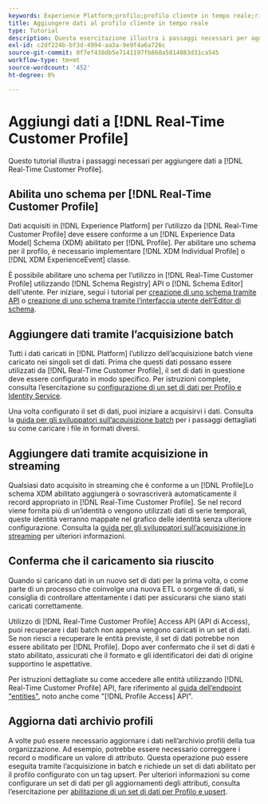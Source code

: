 ```yaml
---
keywords: Experience Platform;profilo;profilo cliente in tempo reale;risoluzione dei problemi;API;abilitare profilo;abilitare profilo;abilitare profilo
title: Aggiungere dati al profilo cliente in tempo reale
type: Tutorial
description: Questa esercitazione illustra i passaggi necessari per aggiungere dati a Real-Time Customer Profile.
exl-id: c2df224b-bf3d-4994-aa3a-9e9f4a6a726c
source-git-commit: 0f7ef438db5e7141197fb860a5814883d31ca545
workflow-type: tm+mt
source-wordcount: '452'
ht-degree: 0%

---
```



# Aggiungi dati a [!DNL Real-Time Customer Profile]

Questo tutorial illustra i passaggi necessari per aggiungere dati a [!DNL Real-Time Customer Profile].

## Abilita uno schema per [!DNL Real-Time Customer Profile]

Dati acquisiti in [!DNL Experience Platform] per l’utilizzo da [!DNL Real-Time Customer Profile] deve essere conforme a un [!DNL Experience Data Model] Schema (XDM) abilitato per [!DNL Profile]. Per abilitare uno schema per il profilo, è necessario implementare [!DNL XDM Individual Profile] o [!DNL XDM ExperienceEvent] classe.

È possibile abilitare uno schema per l’utilizzo in [!DNL Real-Time Customer Profile] utilizzando [!DNL Schema Registry] API o [!DNL Schema Editor] dell&#39;utente. Per iniziare, segui i tutorial per [creazione di uno schema tramite API](../../xdm/tutorials/create-schema-api.md) o [creazione di uno schema tramite l’interfaccia utente dell’Editor di schema](../../xdm/tutorials/create-schema-ui.md).

## Aggiungere dati tramite l’acquisizione batch

Tutti i dati caricati in [!DNL Platform] l’utilizzo dell’acquisizione batch viene caricato nei singoli set di dati. Prima che questi dati possano essere utilizzati da [!DNL Real-Time Customer Profile], il set di dati in questione deve essere configurato in modo specifico. Per istruzioni complete, consulta l’esercitazione su [configurazione di un set di dati per Profilo e Identity Service](dataset-configuration.md).

Una volta configurato il set di dati, puoi iniziare a acquisirvi i dati. Consulta la [guida per gli sviluppatori sull’acquisizione batch](../../ingestion/batch-ingestion/api-overview.md) per i passaggi dettagliati su come caricare i file in formati diversi.

## Aggiungere dati tramite acquisizione in streaming

Qualsiasi dato acquisito in streaming che è conforme a un [!DNL Profile]Lo schema XDM abilitato aggiungerà o sovrascriverà automaticamente il record appropriato in [!DNL Real-Time Customer Profile]. Se nel record viene fornita più di un’identità o vengono utilizzati dati di serie temporali, queste identità verranno mappate nel grafico delle identità senza ulteriore configurazione. Consulta la [guida per gli sviluppatori sull’acquisizione in streaming](../../ingestion/tutorials/streaming-record-data.md) per ulteriori informazioni.

## Conferma che il caricamento sia riuscito

Quando si caricano dati in un nuovo set di dati per la prima volta, o come parte di un processo che coinvolge una nuova ETL o sorgente di dati, si consiglia di controllare attentamente i dati per assicurarsi che siano stati caricati correttamente.

Utilizzo di [!DNL Real-Time Customer Profile] Access API (API di Access), puoi recuperare i dati batch non appena vengono caricati in un set di dati. Se non riesci a recuperare le entità previste, il set di dati potrebbe non essere abilitato per [!DNL Profile]. Dopo aver confermato che il set di dati è stato abilitato, assicurati che il formato e gli identificatori dei dati di origine supportino le aspettative.

Per istruzioni dettagliate su come accedere alle entità utilizzando [!DNL Real-Time Customer Profile] API, fare riferimento al [guida dell’endpoint &quot;entities&quot;](../api/entities.md), noto anche come &quot;[!DNL Profile Access] API&quot;.

## Aggiorna dati archivio profili

A volte può essere necessario aggiornare i dati nell’archivio profili della tua organizzazione. Ad esempio, potrebbe essere necessario correggere i record o modificare un valore di attributo. Questa operazione può essere eseguita tramite l’acquisizione in batch e richiede un set di dati abilitato per il profilo configurato con un tag upsert. Per ulteriori informazioni su come configurare un set di dati per gli aggiornamenti degli attributi, consulta l’esercitazione per [abilitazione di un set di dati per Profilo e upsert](../../catalog/datasets/enable-upsert.md).
